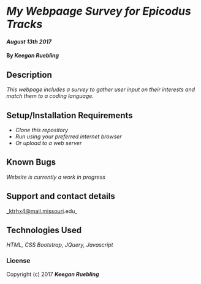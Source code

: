 # _My Webpaage Survey for Epicodus Tracks_

#### _August 13th 2017_

#### By _**Keegan Ruebling**_

## Description

_This webpage includes a survey to gather user input on their interests and match them to a coding language._

## Setup/Installation Requirements

* _Clone this repository_
* _Run using your preferred internet browser_
* _Or upload to a web server_

## Known Bugs

_Website is currently a work in progress_

## Support and contact details

_ktrhx4@mail.missouri.edu_

## Technologies Used

_HTML, CSS Bootstrap, JQuery, Javascript_

### License

Copyright (c) 2017 **_Keegan Ruebling_**
